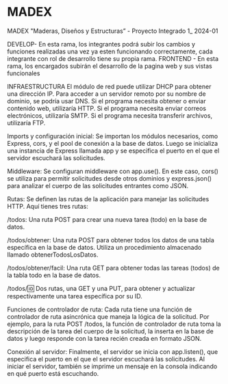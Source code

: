 # MADEX
MADEX  "Maderas, Diseños y Estructuras” - Proyecto Integrado 1_ 2024-01


DEVELOP- En esta rama, los integrantes podrá subir los cambios y funciones realizadas una vez ya esten funcionando correctamente, cada integrante con rol de desarrollo tiene su propia rama.
FRONTEND - En esta rama, los encargados subirán el desarrollo de la pagina web y sus vistas funcionales


INFRAESTRUCTURA
El módulo de red puede utilizar DHCP para obtener una dirección IP.
Para acceder a un servidor remoto por su nombre de dominio, se podría usar DNS.
Si el programa necesita obtener o enviar contenido web, utilizaría HTTP.
Si el programa necesita enviar correos electrónicos, utilizaría SMTP.
Si el programa necesita transferir archivos, utilizaría FTP.


Imports y configuración inicial: Se importan los módulos necesarios, como Express, cors, y el pool de conexión a la base de datos. Luego se inicializa una instancia de Express llamada app y se especifica el puerto en el que el servidor escuchará las solicitudes.

Middleware: Se configuran middleware con app.use(). En este caso, cors() se utiliza para permitir solicitudes desde otros dominios y express.json() para analizar el cuerpo de las solicitudes entrantes como JSON.

Rutas: Se definen las rutas de la aplicación para manejar las solicitudes HTTP. Aquí tienes tres rutas:

/todos: Una ruta POST para crear una nueva tarea (todo) en la base de datos.

/todos/obtener: Una ruta POST para obtener todos los datos de una tabla específica en la base de datos. Utiliza un procedimiento almacenado llamado obtenerTodosLosDatos.

/todos/obtener/facil: Una ruta GET para obtener todas las tareas (todos) de la tabla todo en la base de datos.

/todos/:id: Dos rutas, una GET y una PUT, para obtener y actualizar respectivamente una tarea específica por su ID.

Funciones de controlador de ruta: Cada ruta tiene una función de controlador de ruta asincrónica que maneja la lógica de la solicitud. Por ejemplo, para la ruta POST /todos, la función de controlador de ruta toma la descripción de la tarea del cuerpo de la solicitud, la inserta en la base de datos y luego responde con la tarea recién creada en formato JSON.

Conexión al servidor: Finalmente, el servidor se inicia con app.listen(), que especifica el puerto en el que el servidor escuchará las solicitudes. Al iniciar el servidor, también se imprime un mensaje en la consola indicando en qué puerto está escuchando.